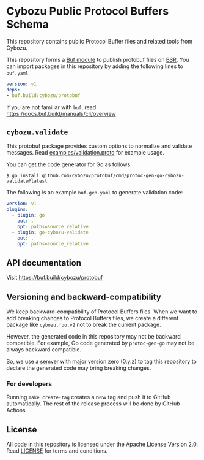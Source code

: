 # Cybozu Public Protocol Buffers Schema

This repository contains public Protocol Buffer files and related tools from Cybozu.

This repository forms a [Buf module][module] to publish protobuf files on [BSR][BSR].
You can import packages in this repository by adding the following lines to `buf.yaml`.

```yaml
version: v1
deps:
- buf.build/cybozu/protobuf
```

If you are not familiar with `buf`, read https://docs.buf.build/manuals/cli/overview

## `cybozu.validate`

This protobuf package provides custom options to normalize and validate messages.
Read [examples/validation.proto](examples/validation.proto) for example usage.

You can get the code generator for Go as follows:

```console
$ go install github.com/cybozu/protobuf/cmd/protoc-gen-go-cybozu-validate@latest
```

The following is an example `buf.gen.yaml` to generate validation code:

```yaml
version: v1
plugins:
  - plugin: go
    out: .
    opt: paths=source_relative
  - plugin: go-cybozu-validate
    out: .
    opt: paths=source_relative
```

## API documentation

Visit https://buf.build/cybozu/protobuf

## Versioning and backward-compatibility

We keep backward-compatibility of Protocol Buffers files.
When we want to add breaking changes to Protocol Buffers files, we create
a different package like `cybozu.foo.v2` not to break the current package.

However, the generated code in this repository may not be backward compatible.
For example, Go code generated by `protoc-gen-go` may not be always backward compatible.

So, we use a [semver](https://semver.org/) with major version zero (0.y.z) to
tag this repository to declare the generated code may bring breaking changes.

### For developers

Running `make create-tag` creates a new tag and push it to GitHub automatically.
The rest of the release process will be done by GitHub Actions.

## License

All code in this repository is licensed under the Apache License Version 2.0.
Read [LICENSE](LICENSE) for terms and conditions.

[module]: https://docs.buf.build/bsr/overview#modules
[BSR]: https://docs.buf.build/bsr/introduction
